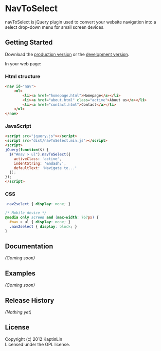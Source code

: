 # NavToSelect

navToSelect is jQuery plugin used to convert your website navigation into a select drop-down menu for small screen devices.

## Getting Started
Download the [production version][min] or the [development version][max].

[min]: https://raw.github.com/KaptinLin/navToSelect/master/dist/navToSelect.min.js
[max]: https://raw.github.com/KaptinLin/navToSelect/master/dist/navToSelect.js

In your web page:

### Html structure
```html
<nav id="nav">
	<ul>
		<li><a href="homepage.html">Homepage</a></li>
		<li><a href="about.html" class="active">About us</a></li>
		<li><a href="contact.html">Contact</a></li>
	</ul>
</nav>
```

### JavaScript
```html
<script src="jquery.js"></script>
<script src="dist/navToSelect.min.js"></script>
<script>
jQuery(function($) {
  $("#nav > ul").navToSelect({
  	activeClass: 'active',
  	indentString: '&ndash;',
    defaultText: 'Navigate to...'
  });
});
</script>
```

### CSS
```css
.nav2select { display: none; }

/* Mobile device */
@media only screen and (max-width: 767px) {
  #nav > ul { display: none; }
  .nav2select { display: block; }
}
```

## Documentation
_(Coming soon)_

## Examples
_(Coming soon)_

## Release History
_(Nothing yet)_

## License
Copyright (c) 2012 KaptinLin  
Licensed under the GPL license.